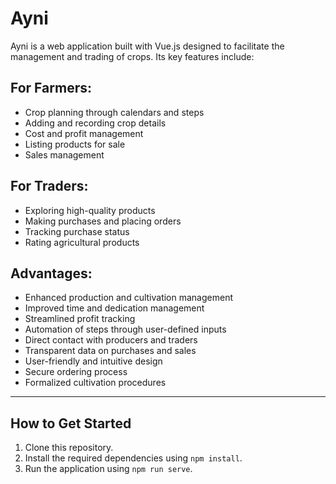 # Ayni

Ayni is a web application built with Vue.js designed to facilitate the management and trading of crops. Its key features include:

## For Farmers:

- Crop planning through calendars and steps
- Adding and recording crop details
- Cost and profit management
- Listing products for sale
- Sales management

## For Traders:

- Exploring high-quality products
- Making purchases and placing orders
- Tracking purchase status
- Rating agricultural products

## Advantages:

- Enhanced production and cultivation management
- Improved time and dedication management
- Streamlined profit tracking
- Automation of steps through user-defined inputs
- Direct contact with producers and traders
- Transparent data on purchases and sales
- User-friendly and intuitive design
- Secure ordering process
- Formalized cultivation procedures

---

## How to Get Started

1. Clone this repository.
2. Install the required dependencies using `npm install`.
3. Run the application using `npm run serve`.
